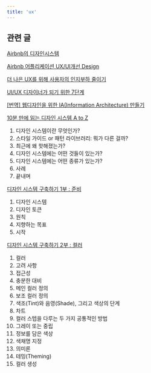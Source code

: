 ```yaml
---
title: 'ux'
---
```


## 관련 글

[Airbnb의 디자인시스템](https://brunch.co.kr/@eunlune/15)

[Airbnb 어플리케이션 UX/UI개선 Design](https://www.slideshare.net/Rightbrain_lab/ux-8-airbnb-uxui-design)

[더 나은 UX를 위해 사용자의 인지부하 줄이기](https://brunch.co.kr/@blackindigo-red/15)

[UI/UX 디자이너가 되기 위한 7단계](https://brunch.co.kr/@ebprux/628)

[[번역] 웹디자인을 위한 IA(Information Architecture) 만들기](https://medium.com/@mistam0264/%EB%B2%88%EC%97%AD-%EC%9B%B9%EB%94%94%EC%9E%90%EC%9D%B8%EC%9D%84-%EC%9C%84%ED%95%9C-ia-information-architecture-%EB%A7%8C%EB%93%A4%EA%B8%B0-12e13e9c8e84)

[10분 만에 읽는 디자인 시스템 A to Z](https://brunch.co.kr/@thinkaboutlove/320)

1. 디자인 시스템이란 무엇인가?
2. 스타일 가이드 or 패턴 라이브러리: 뭐가 다른 걸까?
3. 최근에 왜 핫해졌는가?
4. 디자인 시스템에는 어떤 것들이 있는가?
5. 디자인 시스템에는 어떤 종류가 있는가?
6. 사례
7. 끝내며

[디자인 시스템 구축하기 1부 : 준비](https://brunch.co.kr/@thinkaboutlove/288)

1. 디자인 시스템
2. 디자인 토큰
3. 원칙
4. 지향하는 목표
5. 시작

[디자인 시스템 구축하기 2부 : 컬러](https://brunch.co.kr/@thinkaboutlove/289)

1. 컬러
2. 고려 사항
3. 접근성
4. 충분한 대비
5. 메인 컬러 정의
6. 보조 컬러 정의
7. 색조(Tint)와 음영(Shade), 그리고 색상의 단계
8. 차트
9. 컬러 스텝을 다루는 두 가지 공통적인 방법
10. 그레이 또는 중립
11. 정보를 담은 색상
12. 색채명 지정
13. 의미론
14. 테밍(Theming)
15. 컬러 생성
